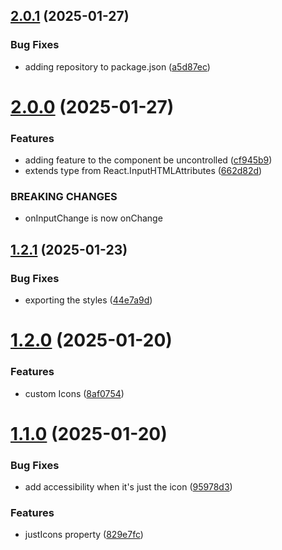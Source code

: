 ## [2.0.1](https://github.com/matheusrocha89/react-click-edit/compare/v2.0.0...v2.0.1) (2025-01-27)


### Bug Fixes

* adding repository to package.json ([a5d87ec](https://github.com/matheusrocha89/react-click-edit/commit/a5d87ec769d6d2cbe8fb7580d7f698eebe475834))

# [2.0.0](https://github.com/matheusrocha89/react-click-edit/compare/v1.2.1...v2.0.0) (2025-01-27)


### Features

* adding feature to the component be uncontrolled ([cf945b9](https://github.com/matheusrocha89/react-click-edit/commit/cf945b975bb39404c6a01b783ca7855256069e51))
* extends type from React.InputHTMLAttributes<HTMLInputElement> ([662d82d](https://github.com/matheusrocha89/react-click-edit/commit/662d82d4affa6d516d4618d8ab4f79d544911241))


### BREAKING CHANGES

* onInputChange is now onChange

## [1.2.1](https://github.com/matheusrocha89/react-click-edit/compare/v1.2.0...v1.2.1) (2025-01-23)


### Bug Fixes

* exporting the styles ([44e7a9d](https://github.com/matheusrocha89/react-click-edit/commit/44e7a9d4a294b48a363de3d01954fec8f2103881))

# [1.2.0](https://github.com/matheusrocha89/react-click-edit/compare/v1.1.0...v1.2.0) (2025-01-20)


### Features

* custom Icons ([8af0754](https://github.com/matheusrocha89/react-click-edit/commit/8af07540745f4475d8578ed563b9108432270e64))

# [1.1.0](https://github.com/matheusrocha89/react-click-edit/compare/v1.0.0...v1.1.0) (2025-01-20)


### Bug Fixes

* add accessibility when it's just the icon ([95978d3](https://github.com/matheusrocha89/react-click-edit/commit/95978d36a2b6d8de11b3084ba614fcde80e45668))


### Features

* justIcons property ([829e7fc](https://github.com/matheusrocha89/react-click-edit/commit/829e7fc4876af01e02cd1b466a8c3cac3d493dfa))
